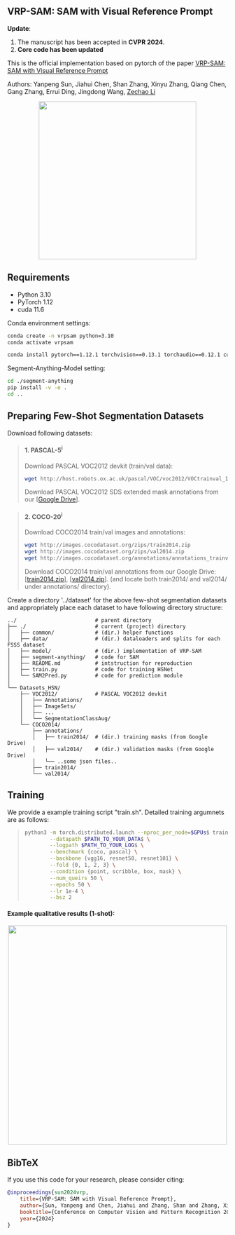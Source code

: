 ## VRP-SAM: SAM with Visual Reference Prompt

**Update**:
1. The manuscript has been accepted in __CVPR 2024__.
2. **Core code has been updated**

This is the official implementation based on pytorch of the paper [VRP-SAM: SAM with Visual Reference Prompt](https://arxiv.org/abs/2402.17726) 

Authors: Yanpeng Sun, Jiahui Chen, Shan Zhang, Xinyu Zhang, Qiang Chen, Gang Zhang, Errui Ding, Jingdong Wang, [Zechao Li](https://zechao-li.github.io/)

<p align="middle">
    <img src="assets/vrp_sam.jpg" height="360">
</p>

## Requirements

- Python 3.10
- PyTorch 1.12
- cuda 11.6

Conda environment settings:
```bash
conda create -n vrpsam python=3.10
conda activate vrpsam

conda install pytorch==1.12.1 torchvision==0.13.1 torchaudio==0.12.1 cudatoolkit=11.6 -c pytorch -c conda-forge
```

Segment-Anything-Model setting:
```bash
cd ./segment-anything
pip install -v -e .
cd ..
```

## Preparing Few-Shot Segmentation Datasets
Download following datasets:

> #### 1. PASCAL-5<sup>i</sup>
> Download PASCAL VOC2012 devkit (train/val data):
> ```bash
> wget http://host.robots.ox.ac.uk/pascal/VOC/voc2012/VOCtrainval_11-May-2012.tar
> ```
> Download PASCAL VOC2012 SDS extended mask annotations from our [[Google Drive](https://drive.google.com/file/d/10zxG2VExoEZUeyQl_uXga2OWHjGeZaf2/view?usp=sharing)].

> #### 2. COCO-20<sup>i</sup>
> Download COCO2014 train/val images and annotations: 
> ```bash
> wget http://images.cocodataset.org/zips/train2014.zip
> wget http://images.cocodataset.org/zips/val2014.zip
> wget http://images.cocodataset.org/annotations/annotations_trainval2014.zip
> ```
> Download COCO2014 train/val annotations from our Google Drive: [[train2014.zip](https://drive.google.com/file/d/1cwup51kcr4m7v9jO14ArpxKMA4O3-Uge/view?usp=sharing)], [[val2014.zip](https://drive.google.com/file/d/1PNw4U3T2MhzAEBWGGgceXvYU3cZ7mJL1/view?usp=sharing)].
> (and locate both train2014/ and val2014/ under annotations/ directory).


Create a directory '../dataset' for the above few-shot segmentation datasets and appropriately place each dataset to have following directory structure:

    ../                         # parent directory
    ├── ./                      # current (project) directory
    │   ├── common/             # (dir.) helper functions
    │   ├── data/               # (dir.) dataloaders and splits for each FSSS dataset
    │   ├── model/              # (dir.) implementation of VRP-SAM 
    │   ├── segment-anything/   # code for SAM
    │   ├── README.md           # intstruction for reproduction
    │   ├── train.py            # code for training HSNet
    │   └── SAM2Pred.py         # code for prediction module
    │    
    └── Datasets_HSN/
        ├── VOC2012/            # PASCAL VOC2012 devkit
        │   ├── Annotations/
        │   ├── ImageSets/
        │   ├── ...
        │   └── SegmentationClassAug/
        └── COCO2014/           
            ├── annotations/
            │   ├── train2014/  # (dir.) training masks (from Google Drive) 
            │   ├── val2014/    # (dir.) validation masks (from Google Drive)
            │   └── ..some json files..
            ├── train2014/
            └── val2014/
       

## Training
We provide a example training script "train.sh". Detailed training argumnets are as follows:

> ```bash
> python3 -m torch.distributed.launch --nproc_per_node=$GPUs$ train.py \
>         --datapath $PATH_TO_YOUR_DATA$ \
>         --logpath $PATH_TO_YOUR_LOG$ \
>         --benchmark {coco, pascal} \
>         --backbone {vgg16, resnet50, resnet101} \
>         --fold {0, 1, 2, 3} \
>         --condition {point, scribble, box, mask} \
>         --num_queirs 50 \
>         --epochs 50 \
>         --lr 1e-4 \
>         --bsz 2     
> ```


#### Example qualitative results (1-shot):

<p align="middle">
    <img src="assets/prediction.jpg" height="500">
</p>
   
## BibTeX
If you use this code for your research, please consider citing:
````BibTeX
@inproceedings{sun2024vrp,
    title={VRP-SAM: SAM with Visual Reference Prompt},
    author={Sun, Yanpeng and Chen, Jiahui and Zhang, Shan and Zhang, Xinyu and Chen, Qiang and Zhang, Gang and Ding, Errui and Wang, Jingdong and Li, Zechao},
    booktitle={Conference on Computer Vision and Pattern Recognition 2024},
    year={2024}
}
````
